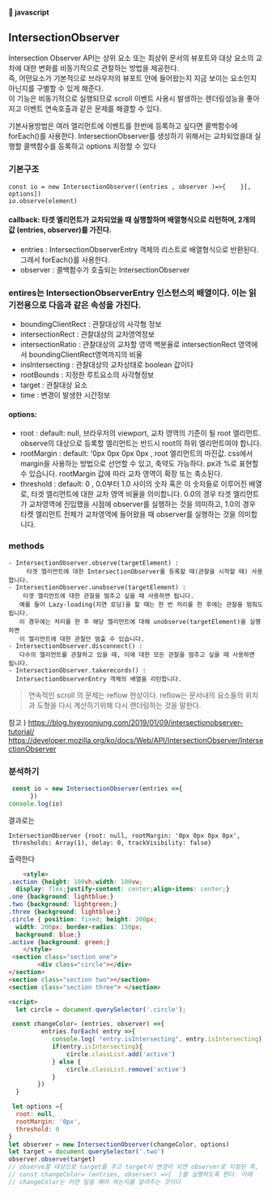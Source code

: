 #### :peach: javascript

## IntersectionObserver    
Intersection Observer API는 상위 요소 또는 최상위 문서의 뷰포트와 대상 요소의 교차에 대한 변화를 비동기적으로 관찰하는 방법을 제공한다.  
즉, 어떤요소가 기본적으로 브라우저의 뷰포트 안에 들어왔는지 지금 보이는 요소인지 아닌지를 구별할 수 있게 해준다.  
이 기능은 비동기적으로 실행되므로 scroll 이벤트 사용시 발생하는 렌더링성능을 좋아지고 이벤트 연속호출과 같은 문제를 해결할 수 있다.   

기본사용방법은 여러 엘리먼트에 이벤트를 한번에 등록하고 싶다면 콜백함수에 forEach()를 사용한다. IntersectionObserver를 생성하기 위해서는 교차되었을대 실행할 콜백함수를 등록하고 options 지정할 수 있다

### 기본구조 
```
const io = new IntersectionObserver((entries , observer )=>{    }[, options])
io.observe(element)
```

#### callback: 타겟 엘리먼트가 교차되었을 때 실행할하며  배열형식으로 리턴하며, 2개의 값 (entries, observer)를 가진다.
  - entries :  IntersectionObserverEntry 객체의 리스트로 배열형식으로 반환된다. 그래서 forEach()를 사용한다.
  - observer : 콜백함수가 호출되는 IntersectionObserver

### entires는 IntersectionObserverEntry 인스턴스의 배열이다. 이는 읽기전용으로 다음과 같은 속성을 가진다.
  - boundingClientRect : 관찰대상의 사각형 정보
  - intersectionRect : 관찰대상의 교차영역정보
  - intersectionRatio : 관찰대상의 교차할 영역 백분율로 intersectionRect 영역에서 boundingClientRect영역까지의 비율
  - insIntersecting : 관찰대상의 교차상태로 boolean 값이다
  - rootBounds : 지정한 루트요소의 사각형정보
  - target : 관찰대상 요소
  - time : 변경이 발생한 시간정보
    
#### options: 
 - root : default: null, 브라우저의 viewport, 교차 영역의 기준이 될 root 엘리먼트. observe의 대상으로 등록할 엘리먼트는 반드시 root의 하위 엘리먼트여야 합니다.
 - rootMargin : default: '0px 0px 0px 0px , root 엘리먼트의 마진값. css에서 margin을 사용하는 방법으로 선언할 수 있고, 축약도 가능하다. px과 %로 표현할 수 있습니다. rootMargin 값에 따라 교차 영역이 확장 또는 축소된다.
 - threshold : default: 0 , 
     0.0부터 1.0 사이의 숫자 혹은 이 숫자들로 이루어진 배열로, 타겟 엘리먼트에 대한 교차 영역 비율을 의미합니다. 0.0의 경우 타겟 엘리먼트가 교차영역에 진입했을 시점에 observer를 실행하는 것을 의미하고, 1.0의 경우 타켓 엘리먼트 전체가 교차영역에 들어왔을 때 observer를 실행하는 것을 의미합니다.

### methods
    - IntersectionObserver.observe(targetElement) : 
         타겟 엘리먼트에 대한 IntersectionObserver를 등록할 때(관찰을 시작할 때) 사용합니다.
    - IntersectionObserver.unobserve(targetElement) :  
        타겟 엘리먼트에 대한 관찰을 멈추고 싶을 때 사용하면 됩니다. 
       예를 들어 Lazy-loading(지연 로딩)을 할 때는 한 번 처리를 한 후에는 관찰을 멈춰도 됩니다. 
       이 경우에는 처리를 한 후 해당 엘리먼트에 대해 unobserve(targetElement)을 실행하면 
       이 엘리먼트에 대한 관찰만 멈출 수 있습니다.
    - IntersectionObserver.disconnect() : 
       다수의 엘리먼트를 관찰하고 있을 때, 이에 대한 모든 관찰을 멈추고 싶을 때 사용하면 됩니다.
    - IntersectionObserver.takerecords() : 
      IntersectionObserverEntry 객체의 배열을 리턴합니다.

> 연속적인 scroll 의 문제는 reflow 현상이다.  reflow는 문서내의 요소들의 위치과 도형을 다시 계산하기위해 다시 랜더링하는 것을 말한다. 


참고 ) https://blog.hyeyoonjung.com/2019/01/09/intersectionobserver-tutorial/
https://developer.mozilla.org/ko/docs/Web/API/IntersectionObserver/IntersectionObserver

### 분석하기
```js
 const io = new IntersectionObserver(entries =>{ 
      })
console.log(io)
```
결과로는 
```
IntersectionObserver {root: null, rootMargin: '0px 0px 0px 0px',
 thresholds: Array(1), delay: 0, trackVisibility: false}
```
출력한다    

```html
    <style>
.section {height: 100vh;width: 100vw;
  display: flex;justify-content: center;align-items: center;}
.one {background: lightblue;}
.two {background: lightgreen;}
.three {background: lightblue;}
.circle { position: fixed; height: 200px;
  width: 200px; border-radius: 150px;
  background: blue;}
.active {background: green;}
    </style>
 <section class="section one"> 
        <div class="circle"></div>
</section>
<section class="section two"></section>
<section class="section three"> </section>

<script>
  let circle = document.querySelector('.circle');

 const changeColor= (entries, observer) =>{
         entries.forEach( entry =>{
            console.log( "entry.isIntersecting", entry.isIntersecting)
            if(entry.isIntersecting){
                circle.classList.add('active')
            } else {
                circle.classList.remove('active')
            }
        })
  }

 let options ={
  root: null,
  rootMargin: '0px',
  threshold: 0
}
let observer = new IntersectionObserver(changeColor, options)
let target = document.querySelector('.two')
observer.observe(target)
// observe할 대상으로 target를 주고 target이 변경이 되면 observer로 지정된 즉,
// const changeColor= (entries, observer) =>{  }를 실행하도록 한다. 이때
// changeColor는 어떤 일을 해야 하는지를 알려주는 것이다

```







